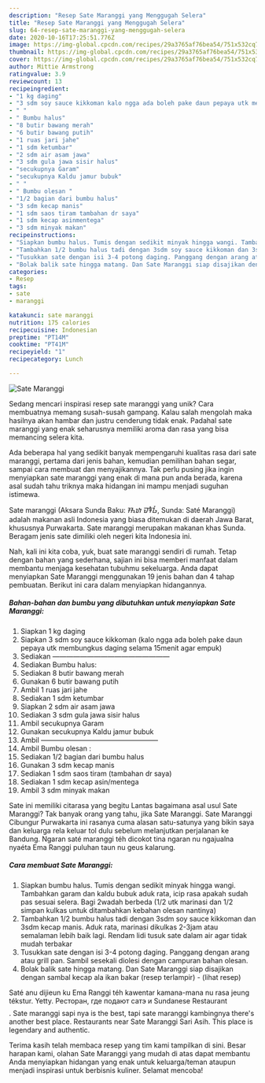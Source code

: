 ```yaml
---
description: "Resep Sate Maranggi yang Menggugah Selera"
title: "Resep Sate Maranggi yang Menggugah Selera"
slug: 64-resep-sate-maranggi-yang-menggugah-selera
date: 2020-10-16T17:25:51.776Z
image: https://img-global.cpcdn.com/recipes/29a3765af76bea54/751x532cq70/sate-maranggi-foto-resep-utama.jpg
thumbnail: https://img-global.cpcdn.com/recipes/29a3765af76bea54/751x532cq70/sate-maranggi-foto-resep-utama.jpg
cover: https://img-global.cpcdn.com/recipes/29a3765af76bea54/751x532cq70/sate-maranggi-foto-resep-utama.jpg
author: Mittie Armstrong
ratingvalue: 3.9
reviewcount: 13
recipeingredient:
- "1 kg daging"
- "3 sdm soy sauce kikkoman kalo ngga ada boleh pake daun pepaya utk membungkus daging selama 15menit agar empuk"
- " "
- " Bumbu halus"
- "8 butir bawang merah"
- "6 butir bawang putih"
- "1 ruas jari jahe"
- "1 sdm ketumbar"
- "2 sdm air asam jawa"
- "3 sdm gula jawa sisir halus"
- "secukupnya Garam"
- "secukupnya Kaldu jamur bubuk"
- " "
- " Bumbu olesan "
- "1/2 bagian dari bumbu halus"
- "3 sdm kecap manis"
- "1 sdm saos tiram tambahan dr saya"
- "1 sdm kecap asinmentega"
- "3 sdm minyak makan"
recipeinstructions:
- "Siapkan bumbu halus. Tumis dengan sedikit minyak hingga wangi. Tambahkan garam dan kaldu bubuk aduk rata, icip rasa apakah sudah pas sesuai selera. Bagi 2wadah berbeda (1/2 utk marinasi dan 1/2 simpan kulkas untuk ditambahkan kebahan olesan nantinya)"
- "Tambahkan 1/2 bumbu halus tadi dengan 3sdm soy sauce kikkoman dan 3sdm kecap manis. Aduk rata, marinasi dikulkas 2-3jam atau semalaman lebih baik lagi. Rendam lidi tusuk sate dalam air agar tidak mudah terbakar"
- "Tusukkan sate dengan isi 3-4 potong daging. Panggang dengan arang atau grill pan. Sambil sesekali diolesi dengan campuran bahan olesan."
- "Bolak balik sate hingga matang. Dan Sate Maranggi siap disajikan dengan sambal kecap ala ikan bakar (resep terlampir)             (lihat resep)"
categories:
- Resep
tags:
- sate
- maranggi

katakunci: sate maranggi 
nutrition: 175 calories
recipecuisine: Indonesian
preptime: "PT14M"
cooktime: "PT41M"
recipeyield: "1"
recipecategory: Lunch

---
```



![Sate Maranggi](https://img-global.cpcdn.com/recipes/29a3765af76bea54/751x532cq70/sate-maranggi-foto-resep-utama.jpg)

Sedang mencari inspirasi resep sate maranggi yang unik? Cara membuatnya memang susah-susah gampang. Kalau salah mengolah maka hasilnya akan hambar dan justru cenderung tidak enak. Padahal sate maranggi yang enak seharusnya memiliki aroma dan rasa yang bisa memancing selera kita.

Ada beberapa hal yang sedikit banyak mempengaruhi kualitas rasa dari sate maranggi, pertama dari jenis bahan, kemudian pemilihan bahan segar, sampai cara membuat dan menyajikannya. Tak perlu pusing jika ingin menyiapkan sate maranggi yang enak di mana pun anda berada, karena asal sudah tahu triknya maka hidangan ini mampu menjadi suguhan istimewa.

Sate maranggi (Aksara Sunda Baku: ᮞᮒᮦ ᮙᮛᮀᮌᮤ, Sunda: Saté Maranggi) adalah makanan asli Indonesia yang biasa ditemukan di daerah Jawa Barat, khususnya Purwakarta. Sate maranggi merupakan makanan khas Sunda. Beragam jenis sate dimiliki oleh negeri kita Indonesia ini.


Nah, kali ini kita coba, yuk, buat sate maranggi sendiri di rumah. Tetap dengan bahan yang sederhana, sajian ini bisa memberi manfaat dalam membantu menjaga kesehatan tubuhmu sekeluarga. Anda dapat menyiapkan Sate Maranggi menggunakan 19 jenis bahan dan 4 tahap pembuatan. Berikut ini cara dalam menyiapkan hidangannya.

<!--inarticleads1-->

##### Bahan-bahan dan bumbu yang dibutuhkan untuk menyiapkan Sate Maranggi:

1. Siapkan 1 kg daging
1. Siapkan 3 sdm soy sauce kikkoman (kalo ngga ada boleh pake daun pepaya utk membungkus daging selama 15menit agar empuk)
1. Sediakan  —————————————————
1. Sediakan  Bumbu halus:
1. Sediakan 8 butir bawang merah
1. Gunakan 6 butir bawang putih
1. Ambil 1 ruas jari jahe
1. Sediakan 1 sdm ketumbar
1. Siapkan 2 sdm air asam jawa
1. Sediakan 3 sdm gula jawa sisir halus
1. Ambil secukupnya Garam
1. Gunakan secukupnya Kaldu jamur bubuk
1. Ambil  —————————————————
1. Ambil  Bumbu olesan :
1. Sediakan 1/2 bagian dari bumbu halus
1. Gunakan 3 sdm kecap manis
1. Sediakan 1 sdm saos tiram (tambahan dr saya)
1. Sediakan 1 sdm kecap asin/mentega
1. Ambil 3 sdm minyak makan


Sate ini memiliki citarasa yang begitu Lantas bagaimana asal usul Sate Maranggi? Tak banyak orang yang tahu, jika Sate Maranggi. Sate Maranggi Cibungur Purwakarta ini rasanya cuma alasan satu-satunya yang bikin saya dan keluarga rela keluar tol dulu sebelum melanjutkan perjalanan ke Bandung. Ngaran saté maranggi téh dicokot tina ngaran nu ngajualna nyaéta Ema Ranggi puluhan taun nu geus kalarung. 

<!--inarticleads2-->

##### Cara membuat Sate Maranggi:

1. Siapkan bumbu halus. Tumis dengan sedikit minyak hingga wangi. Tambahkan garam dan kaldu bubuk aduk rata, icip rasa apakah sudah pas sesuai selera. Bagi 2wadah berbeda (1/2 utk marinasi dan 1/2 simpan kulkas untuk ditambahkan kebahan olesan nantinya)
1. Tambahkan 1/2 bumbu halus tadi dengan 3sdm soy sauce kikkoman dan 3sdm kecap manis. Aduk rata, marinasi dikulkas 2-3jam atau semalaman lebih baik lagi. Rendam lidi tusuk sate dalam air agar tidak mudah terbakar
1. Tusukkan sate dengan isi 3-4 potong daging. Panggang dengan arang atau grill pan. Sambil sesekali diolesi dengan campuran bahan olesan.
1. Bolak balik sate hingga matang. Dan Sate Maranggi siap disajikan dengan sambal kecap ala ikan bakar (resep terlampir) -             (lihat resep)


Saté anu dijieun ku Ema Ranggi téh kawentar kamana-mana nu rasa jeung tékstur. Yetty. Ресторан, где подают сатэ и Sundanese Restaurant$$$$. Sate maranggi sapi nya is the best, tapi sate maranggi kambingnya there&#39;s another best place. Restaurants near Sate Maranggi Sari Asih. This place is legendary and authentic. 

Terima kasih telah membaca resep yang tim kami tampilkan di sini. Besar harapan kami, olahan Sate Maranggi yang mudah di atas dapat membantu Anda menyiapkan hidangan yang enak untuk keluarga/teman ataupun menjadi inspirasi untuk berbisnis kuliner. Selamat mencoba!
